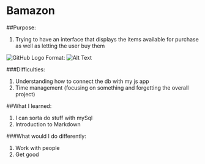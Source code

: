 # Bamazon

##Purpose:
1. Trying to have an interface that displays the items available for purchase as well as letting the user buy them

![GitHub Logo](/images/logo.png)
Format: ![Alt Text](url)

###Difficulties:
1. Understanding how to connect the db with my js app
2. Time management (focusing on something and forgetting the overall project)


##What I learned:
1. I can sorta do stuff with mySql
2. Introduction to Markdown


###What would I do differently:
1. Work with people
2. Get good
